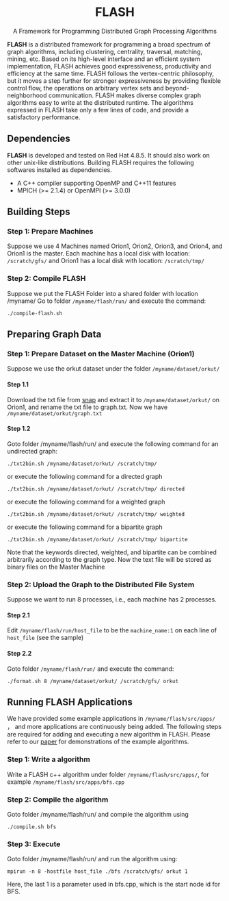 <h1 align="center">
    <br> FLASH
</h1>
<p align="center">
   A Framework for Programming Distributed Graph Processing Algorithms
</p>

**FLASH** is a distributed framework for programming a broad spectrum of graph algorithms, including clustering, centrality, traversal, matching, mining, etc. Based on its high-level interface and an efficient system implementation, FLASH achieves good expressiveness, productivity and efficiency at the same time. FLASH follows the vertex-centric philosophy, but it moves a step further for stronger expressiveness by providing flexible control flow, the operations on arbitrary vertex sets and beyond-neighborhood communication. FLASH makes diverse complex graph algorithms easy to write at the distributed runtime. The algorithms expressed in FLASH take only a few lines of code, and provide a satisfactory performance.

## Dependencies
**FLASH** is developed and tested on Red Hat 4.8.5. It should also work on other unix-like distributions. Building FLASH requires the following softwares installed as dependencies.
- A C++ compiler supporting OpenMP and C++11 features
- MPICH (>= 2.1.4) or OpenMPI (>= 3.0.0)


## Building Steps

### Step 1: Prepare Machines
Suppose we use 4 Machines named Orion1, Orion2, Orion3, and Orion4, and Orion1 is the master. Each machine has a local disk with location: `/scratch/gfs/` and Orion1 has a local disk with location: `/scratch/tmp/`
    
### Step 2: Compile FLASH
Suppose we put the FLASH Folder into a shared folder with location /myname/
Go to folder `/myname/flash/run/` and execute the command: 

`./compile-flash.sh`

## Preparing Graph Data

### Step 1: Prepare Dataset on the Master Machine (Orion1)
Suppose we use the orkut dataset under the folder `/myname/dataset/orkut/`
#### Step 1.1
Download the txt file from [snap](http://snap.stanford.edu/data/com-Orkut.html) and extract it to `/myname/dataset/orkut/` on Orion1, and rename the txt file to graph.txt. Now we have  `/myname/dataset/orkut/graph.txt`
#### Step 1.2 
Goto folder /myname/flash/run/ and execute the following command for an undirected graph: 

`./txt2bin.sh /myname/dataset/orkut/ /scratch/tmp/`

or execute the following command for a directed graph

`./txt2bin.sh /myname/dataset/orkut/ /scratch/tmp/ directed`

or execute the following command for a weighted graph 

`./txt2bin.sh /myname/dataset/orkut/ /scratch/tmp/ weighted`

or execute the following command for a bipartite graph 

`./txt2bin.sh /myname/dataset/orkut/ /scratch/tmp/ bipartite`

Note that the keywords directed, weighted, and bipartite can be combined arbitrarily according to the graph type.
Now the text file will be stored as binary files on the Master Machine
    
### Step 2: Upload the Graph to the Distributed File System
Suppose we want to run 8 processes, i.e., each machine has 2 processes. 
#### Step 2.1 
Edit `/myname/flash/run/host_file` to be the `machine_name:1` on each line of `host_file` (see the sample)
#### Step 2.2
Goto folder `/myname/flash/run/` and execute the command: 

`./format.sh 8 /myname/dataset/orkut/ /scratch/gfs/ orkut`

## Running FLASH Applications
We have provided some example applications in `/myname/flash/src/apps/` ， and more applications are continuously being added. The following steps are required for adding and executing a new algorithm in FLASH. Please refer to our [paper](https://graphscope.io/flash-full.pdf) for demonstrations of the example algorithms.

### Step 1: Write a algorithm
Write a FLASH c++ algorithm under folder `/myname/flash/src/apps/`, for example `/myname/flash/src/apps/bfs.cpp`
### Step 2: Compile the algorithm
Goto folder /myname/flash/run/ and compile the algorithm using 

`./compile.sh bfs`
### Step 3: Execute 
Goto folder /myname/flash/run/ and run the algorithm using: 

`mpirun -n 8 -hostfile host_file ./bfs /scratch/gfs/ orkut 1`

Here, the last 1 is a parameter used in bfs.cpp, which is the start node id for BFS.
    

